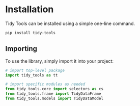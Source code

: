 # Installation

Tidy Tools can be installed using a simple one-line command.

``` bash
pip install tidy-tools
```

## Importing

To use the library, simply import it into your project:

``` python
# import top-level package
import tidy_tools as tt

# import specific modules as needed
from tidy_tools.core import selectors as cs
from tidy_tools.frame import TidyDataFrame
from tidy_tools.models import TidyDataModel
```
